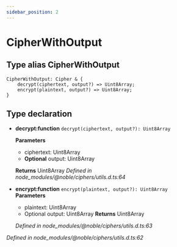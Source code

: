 ```yaml
---
sidebar_position: 2
---
```


# CipherWithOutput
## Type alias CipherWithOutput

```
CipherWithOutput: Cipher & {
    decrypt(ciphertext, output?) => Uint8Array;
    encrypt(plaintext, output?) => Uint8Array;
}
```

## Type declaration
- **decrypt:function**
```decrypt(ciphertext, output?): Uint8Array```

  **Parameters**
  - ciphertext: Uint8Array
  - **Optional** output: Uint8Array

  **Returns** Uint8Array
  _Defined in node_modules/@noble/ciphers/utils.d.ts:64_

- **encrypt:function**
```encrypt(plaintext, output?): Uint8Array```
  **Parameters**
  - plaintext: Uint8Array
  - Optional output: Uint8Array
  **Returns** Uint8Array

  _Defined in node_modules/@noble/ciphers/utils.d.ts:63_
  
  
_Defined in node_modules/@noble/ciphers/utils.d.ts:62_